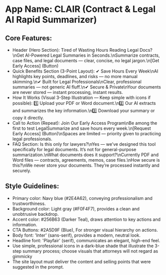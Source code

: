 # **App Name**: CLAIR (Contract & Legal AI Rapid Summarizer)

## Core Features:

- Header (Hero Section): Tired of Wasting Hours Reading Legal Docs?\nGet AI-Powered Legal Summaries in Seconds.\nSummarize contracts, case files, and legal documents — clear, concise, no legal jargon.\n[Get Early Access] (Button)
- Quick Benefits Section (3-Point Layout): ✔ Save Hours Every Week\nAI highlights key points, deadlines, and risks — no more manual skimming.\n✔ Built for Legal Professionals\nClear, professional summaries — not generic AI fluff.\n✔ Secure & Private\nYour documents are never stored — instant processing, instant results.
- How It Works (Visual 3-Step Illustration — Keep simple with icons if possible): 1️⃣ Upload your PDF or Word document.\n2️⃣ Our AI extracts and summarizes the key information.\n3️⃣ Download your summary or copy it directly.
- Call to Action (Repeat): Join Our Early Access Program\nBe among the first to test LegalSummarize and save hours every week.\n[Request Early Access] (Button)\nSpaces are limited — priority given to practicing legal professionals.
- FAQ Section: Is this only for lawyers?\nYes — we’ve designed this tool specifically for legal documents. It’s not for general-purpose summarization.\nWhat documents does it support?\nCurrently PDF and Word files — contracts, agreements, memos, case files.\nHow secure is this?\nWe never store your documents. They’re processed instantly and securely.

## Style Guidelines:

- Primary color: Navy blue (#2E4A62), conveying professionalism and trustworthiness.
- Background color: Light gray (#F0F4F7), provides a clean and unobtrusive backdrop.
- Accent color: #256B63 (Darker Teal), draws attention to key actions and information.
- CTA Buttons: #2A5D9F (Blue), For stronger visual hierarchy on actions.
- Body font: 'Inter' (sans-serif), provides a modern, neutral look.
- Headline font: 'Playfair' (serif), communicates an elegant, high-end feel.
- Use simple, professional icons in a dark-blue shade that illustrate the 3-step summary process; choose visuals that attorneys will not regard as gimmicky
- The site layout must deliver the content and selling points that were suggested in the prompt.